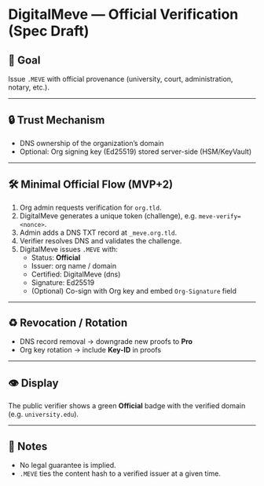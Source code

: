 # DigitalMeve — Official Verification (Spec Draft)

## 🎯 Goal

Issue `.MEVE` with official provenance (university, court, administration, notary, etc.).

---

## 🔒 Trust Mechanism

- DNS ownership of the organization’s domain  
- Optional: Org signing key (Ed25519) stored server-side (HSM/KeyVault)  

---

## 🛠 Minimal Official Flow (MVP+2)

1. Org admin requests verification for `org.tld`.  
2. DigitalMeve generates a unique token (challenge), e.g. `meve-verify=<nonce>`.  
3. Admin adds a DNS TXT record at `_meve.org.tld`.  
4. Verifier resolves DNS and validates the challenge.  
5. DigitalMeve issues `.MEVE` with:  
   - Status: **Official**  
   - Issuer: org name / domain  
   - Certified: DigitalMeve (dns)  
   - Signature: Ed25519  
   - (Optional) Co-sign with Org key and embed `Org-Signature` field  

---

## ♻ Revocation / Rotation

- DNS record removal → downgrade new proofs to **Pro**  
- Org key rotation → include **Key-ID** in proofs  

---

## 👁 Display

The public verifier shows a green **Official** badge with the verified domain (e.g. `university.edu`).  

---

## 📌 Notes

- No legal guarantee is implied.  
- `.MEVE` ties the content hash to a verified issuer at a given time.
